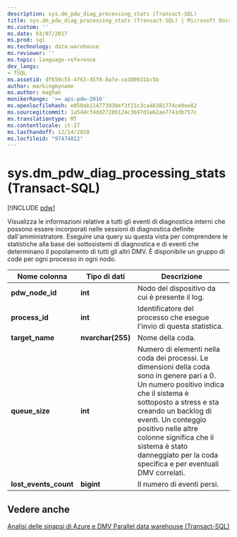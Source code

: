 ```yaml
---
description: sys.dm_pdw_diag_processing_stats (Transact-SQL)
title: sys.dm_pdw_diag_processing_stats (Transact-SQL) | Microsoft Docs
ms.custom: ''
ms.date: 03/07/2017
ms.prod: sql
ms.technology: data-warehouse
ms.reviewer: ''
ms.topic: language-reference
dev_langs:
- TSQL
ms.assetid: df659c55-4f63-45f8-8afe-ce300031bc5b
author: markingmyname
ms.author: maghan
monikerRange: '>= aps-pdw-2016'
ms.openlocfilehash: e050ab114773930ef3f21c3ca46381774ce0ee82
ms.sourcegitcommit: 1a544cf4dd2720b124c3697d1e62ae7741db757c
ms.translationtype: MT
ms.contentlocale: it-IT
ms.lasthandoff: 12/14/2020
ms.locfileid: "97474812"
---
```

# <a name="sysdm_pdw_diag_processing_stats-transact-sql"></a>sys.dm_pdw_diag_processing_stats (Transact-SQL)
[!INCLUDE [pdw](../../includes/applies-to-version/pdw.md)]

  Visualizza le informazioni relative a tutti gli eventi di diagnostica interni che possono essere incorporati nelle sessioni di diagnostica definite dall'amministratore. Eseguire una query su questa vista per comprendere le statistiche alla base dei sottosistemi di diagnostica e di eventi che determinano il popolamento di tutti gli altri DMV. È disponibile un gruppo di code per ogni processo in ogni nodo.  
  
|Nome colonna|Tipo di dati|Descrizione|  
|-----------------|---------------|-----------------|  
|**pdw_node_id**|**int**|Nodo del dispositivo da cui è presente il log.|  
|**process_id**|**int**|Identificatore del processo che esegue l'invio di questa statistica.|  
|**target_name**|**nvarchar(255)**|Nome della coda.|  
|**queue_size**|**int**|Numero di elementi nella coda dei processi. Le dimensioni della coda sono in genere pari a 0. Un numero positivo indica che il sistema è sottoposto a stress e sta creando un backlog di eventi. Un conteggio positivo nelle altre colonne significa che il sistema è stato danneggiato per la coda specifica e per eventuali DMV correlati.|  
|**lost_events_count**|**bigint**|Il numero di eventi persi.|  
  
## <a name="see-also"></a>Vedere anche  
 [Analisi delle sinapsi di Azure e DMV Parallel data warehouse &#40;Transact-SQL&#41;](../../relational-databases/system-dynamic-management-views/sql-and-parallel-data-warehouse-dynamic-management-views.md)  
  
  
